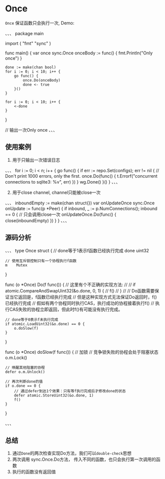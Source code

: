 # Once

`Once` 保证函数只会执行一次, Demo:

、、、
package main

import (
	"fmt"
	"sync"
)

func main() {
	var once sync.Once
	onceBody := func() {
		fmt.Println("Only once")
	}

	done := make(chan bool)
	for i := 0; i < 10; i++ {
		go func() {
			once.Do(onceBody)
			done <- true
		}()
	}

	for i := 0; i < 10; i++ {
		<-done
	}
}

// 输出一次Only once
、、、

## 使用案例

1. 用于只输出一次错误日志

、、、
	for i := 0; i < n; i++ {
		go func() {
			if err := repo.Set(configs); err != nil {
				// Don't print 1000 errors, only the first.
				once.Do(func() {
					t.Errorf("concurrent connections to sqlite3: %v", err)
				})
			}
			wg.Done()
		}()
	}
、、、

2. 用于close channel, channel只能被close一次

、、、
	inboundEmpty := make(chan struct{})
	var onUpdateOnce sync.Once
	onUpdate := func(p *Peer) {
		if inbound, _ := p.NumConnections(); inbound == 0 {
			// 只会调用close一次
			onUpdateOnce.Do(func() {
				close(inboundEmpty)
			})
		}
	}
、、、

## 源码分析

、、、
type Once struct {
	// done等于1表示f函数已经执行完成
	done uint32

	// 使用互斥锁控制只有一个协程执行f函数
	m    Mutex
}

func (o *Once) Do(f func()) {
	// 这里有个不正确的实现方法:
	//
	//	if atomic.CompareAndSwapUint32(&o.done, 0, 1) {
	//		f()
	//	}
	//
	// Do函数需要保证当它返回是，f函数已经执行完成
	// 但是这种实现方式无法保证Do返回时，f()已经执行完成
	// 假如有两个协程同时执行CAS，执行成功的协程接着执行f()
	// 执行CAS失败的协程立即返回，但此时f()有可能没有执行完成。

	// done等于0表示f未执行完成
	if atomic.LoadUint32(&o.done) == 0 {
		o.doSlow(f)
	}
}

func (o *Once) doSlow(f func()) {
	// 加锁
	// 竞争锁失败的协程会处于阻塞状态
	o.m.Lock()

	// 唤醒其他阻塞的协程
	defer o.m.Unlock()

	// 再次判断done的值
	if o.done == 0 {
		// 通过defer到达1个效果：只有等f执行完成后才修改done的状态
		defer atomic.StoreUint32(&o.done, 1)
		f()
	}
}

、、、

## 总结
1. 通过`Done`的两次检查实现Do方法，我们可以`double-check`思想
2. 两次调用 sync.Once.Do方法， 传入不同的函数，也只会执行第一次调用的函数
3. 执行的函数没有返回值
